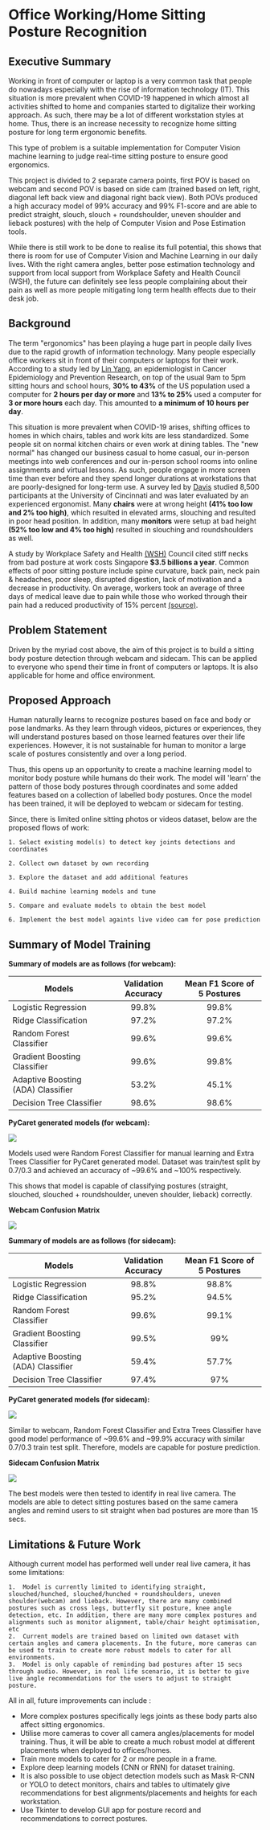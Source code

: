 
# Office Working/Home Sitting Posture Recognition


## Executive Summary
Working in front of computer or laptop is a very common task that people do nowadays especially with the rise of information technology (IT). This situation is more prevalent when COVID-19 happened in which almost all activities shifted to home and companies started to digitalize their working approach. As such, there may be a lot of different workstation styles at home. Thus, there is an increase necessity to recognize home sitting posture for long term ergonomic benefits.

This type of problem is a suitable implementation for Computer Vision machine learning to judge real-time sitting posture to ensure good ergonomics.

This project is divided to 2 separate camera points, first POV is based on webcam and second POV is based on side cam (trained based on left, right, diagonal left back view and diagonal right back view). Both POVs produced a high accuracy model of 99% accuracy and 99% F1-score and are able to predict straight, slouch, slouch + roundshoulder, uneven shoulder and lieback postures) with the help of Computer Vision and Pose Estimation tools. 

While there is still work to be done to realise its full potential, this shows that there is room for use of Computer Vision and Machine Learning in our daily lives. With the right camera angles, better pose estimation technology and support from local support from Workplace Safety and Health Council (WSH), the future can definitely see less people complaining about their pain as well as more people mitigating long term health effects due to their desk job.  

## Background
The term "ergonomics" has been playing a huge part in people daily lives due to the rapid growth of information technology. Many people especially office workers sit in front of their computers or laptops for their work. According to a study led by [Lin Yang](https://jamanetwork.com/journals/jama/fullarticle/2731178), an epidemiologist in Cancer Epidemiology and Prevention Research, on top of the usual 9am to 5pm sitting hours and school hours, **30% to 43%** of the US population used a computer for **2 hours per day or more** and **13% to 25%** used a computer for **3 or more hours** each day. This amounted to **a minimum of 10 hours per day**.

This situation is more prevalent when COVID-19 arises, shifting offices to homes in which chairs, tables and work kits are less standardized. Some people sit on normal kitchen chairs or even work at dining tables. The "new normal" has changed our business casual to home casual, our in-person meetings into web conferences and our in-person school rooms into online assignments and virtual lessons. As such, people engage in more screen time than ever before and they spend longer durations at workstations that are poorly-designed for long-term use. A survey led by [Davis](https://journals.sagepub.com/doi/full/10.1177/1064804620937907) studied 8,500 participants at the University of Cincinnati and was later evaluated by an experienced ergonomist. Many **chairs** were at wrong height **(41% too low and 2% too high)**, which resulted in elevated arms, slouching and resulted in poor head position. In addition, many **monitors** were setup at bad height **(52% too low and 4% too high)** resulted in slouching and roundshoulders as well.

A study by Workplace Safety and Health [(WSH)](https://www.straitstimes.com/singapore/ergonomics-problems-cost-singapore-35-billion-a-year) Council cited stiff necks from bad posture at work costs Singapore **$3.5 billions a year**. Common effects of poor sitting posture include spine curvature, back pain, neck pain & headaches, poor sleep, disrupted digestion, lack of motivation and a decrease in productivity. On average, workers took an average of three days of medical leave due to pain while those who worked through their pain had a reduced productivity of 15% percent [(source)](https://www.straitstimes.com/singapore/health/head-body-pain-costs-economy-84b-yearly).

## Problem Statement
Driven by the myriad cost above, the aim of this project is to build a sitting body posture detection through webcam and sidecam. This can be applied to everyone who spend their time in front of computers or laptops. It is also applicable for home and office environment. 

## Proposed Approach
Human naturally learns to recognize postures based on face and body or pose landmarks. As they learn through videos, pictures or experiences, they will understand postures based on those learned features over their life experiences. However, it is not sustainable for human to monitor a large scale of postures consistently and over a long period.

Thus, this opens up an opportunity to create a machine learning model to monitor body posture while humans do their work. The model will 'learn' the pattern of those body postures through coordinates and some added features based on a collection of labelled body postures. Once the model has been trained, it will be deployed to webcam or sidecam for testing.

Since, there is limited online sitting photos or videos dataset, below are the proposed flows of work:
    
    1. Select existing model(s) to detect key joints detections and coordinates 
    
    2. Collect own dataset by own recording
    
    3. Explore the dataset and add additional features
    
    4. Build machine learning models and tune
    
    5. Compare and evaluate models to obtain the best model
    
    6. Implement the best model againts live video cam for pose prediction

## Summary of Model Training

**Summary of models are as follows (for webcam):**

|Models|Validation Accuracy|Mean F1 Score of 5 Postures|
|---|:--:|:--:|
|Logistic Regression|99.8%|99.8%|
|Ridge Classification|97.2%|97.2%|
|Random Forest Classifier|99.6%|99.6%|
|Gradient Boosting Classifier|99.6%|99.8%|
|Adaptive Boosting (ADA) Classifier|53.2%|45.1%|
|Decision Tree Classifier|98.6%|98.6%|

**PyCaret generated models (for webcam):**

![](GA-projects/project_capstone/Pictures/webcam_pycaret.PNG)

Models used were Random Forest Classifier for manual learning and Extra Trees Classifier for PyCaret generated model. Dataset was train/test split by 0.7/0.3 and achieved an accuracy of ~99.6% and ~100% respectively.

This shows that model is capable of classifying postures (straight, slouched, slouched + roundshoulder, uneven shoulder, lieback) correctly.

**Webcam Confusion Matrix**

![](https://github.com/NelsonAK47/GA-projects/tree/main/project_capstone/Pictures/webcam_cm_rf.PNG)

**Summary of models are as follows (for sidecam):**

|Models|Validation Accuracy|Mean F1 Score of 5 Postures|
|---|:--:|:--:|
|Logistic Regression|98.8%|98.8%|
|Ridge Classification|95.2%|94.5%|
|Random Forest Classifier|99.6%|99.1%|
|Gradient Boosting Classifier|99.5%|99%|
|Adaptive Boosting (ADA) Classifier|59.4%|57.7%|
|Decision Tree Classifier|97.4%|97%|

**PyCaret generated models (for sidecam):**

![](https://github.com/NelsonAK47/GA-projects/tree/main/project_capstone/Pictures/sidecam_pycaret.PNG)

Similar to webcam, Random Forest Classifier and Extra Trees Classifier have good model performance of ~99.6% and ~99.9% accuracy with similar 0.7/0.3 train test split. Therefore, models are capable for posture prediction.

**Sidecam Confusion Matrix**

![](https://github.com/NelsonAK47/GA-projects/tree/main/project_capstone/Pictures/sidecam_cm_rf.PNG)

The best models were then tested to identify in real live camera. The models are able to detect sitting postures based on the same camera angles and remind users to sit straight when bad postures are more than 15 secs.

## Limitations & Future Work

Although current model has performed well under real live camera, it has some limitations:
    
    1.  Model is currently limited to identifying straight, slouched/hunched, slouched/hunched + roundshoulders, uneven shoulder(webcam) and lieback. However, there are many combined postures such as cross legs, butterfly sit posture, knee angle detection, etc. In addition, there are many more complex postures and alignments such as monitor alignment, table/chair height optimisation, etc
    2.  Current models are trained based on limited own dataset with certain angles and camera placements. In the future, more cameras can be used to train to create more robust models to cater for all environments.
    3.  Model is only capable of reminding bad postures after 15 secs through audio. However, in real life scenario, it is better to give live angle recommendations for the users to adjust to straight posture.


 All in all, future improvements can include :
 - More complex postures specifically legs joints as these body parts also affect sitting ergonomics.
 - Utilise more cameras to cover all camera angles/placements for model training. Thus, it will be able to create a much robust model at different placements when deployed to offices/homes.
 - Train more models to cater for 2 or more people in a frame.
 - Explore deep learning models (CNN or RNN) for dataset training.
 - It is also possible to use object detection models such as Mask R-CNN or YOLO to detect monitors, chairs and tables to ultimately give recommendations for best alignments/placements and heights for each workstation.
 - Use Tkinter to develop GUI app for posture record and recommendations to correct postures.
